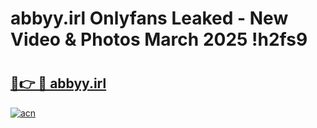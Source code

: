 # abbyy.irl Onlyfans Leaked - New Video & Photos March 2025 !h2fs9

# <h2><a href="https://aqzx8i.iuczelnia.edu.pl?title=abbyy.irl&ref=h2fs9">🔗👉 🔴 abbyy.irl</a></h2>

[![acn](https://github.com/user-attachments/assets/0f9c940e-d8b0-45ae-aac7-cd30a18b3e1c)](https://aqzx8i.iuczelnia.edu.pl?title=abbyy.irl&ref=h2fs9)

